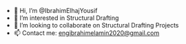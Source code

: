 - 👋 Hi, I’m @IbrahimElhajYousif
- 👀 I’m interested in Structural Drafting
- 💞️ I’m looking to collaborate on Structural Drafting Projects
- 📫 Contact me: engibrahimelamin2020@gmail.com

<!---
IbrahimElhajYousif/IbrahimElhajYousif is a ✨ special ✨ repository because its `README.md` (this file) appears on your GitHub profile.
You can click the Preview link to take a look at your changes.
--->
